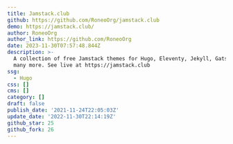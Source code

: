 ```yaml
---
title: Jamstack.club
github: https://github.com/RoneoOrg/jamstack.club
demo: https://jamstack.club/
author: RoneoOrg
author_link: https://github.com/RoneoOrg
date: 2023-11-30T07:57:48.844Z
description: >-
  A collection of free Jamstack themes for Hugo, Eleventy, Jekyll, Gatsby and
  many more. See live at https://jamstack.club
ssg:
  - Hugo
css: []
cms: []
category: []
draft: false
publish_date: '2021-11-24T22:05:03Z'
update_date: '2022-11-30T22:14:19Z'
github_star: 25
github_fork: 26
---
```

